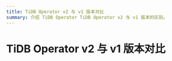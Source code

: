 ```yaml
---
title: TiDB Operator v2 与 v1 版本对比
summary: 介绍 TiDB Operator TiDB Operator v2 与 v1 版本的区别。
---
```


# TiDB Operator v2 与 v1 版本对比
